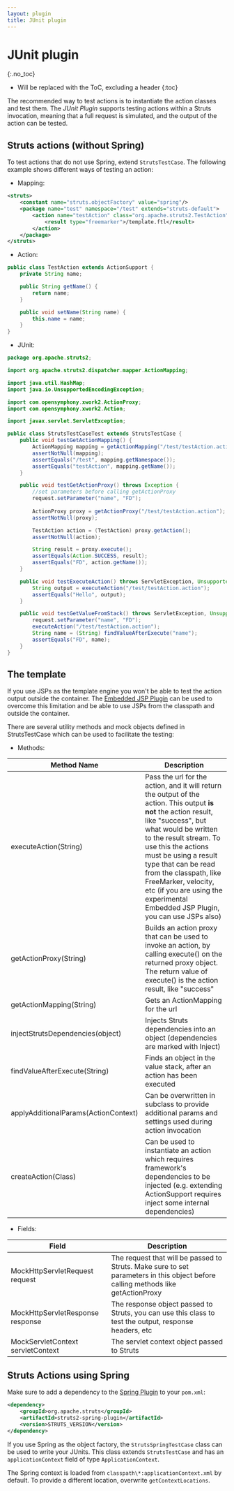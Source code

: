 ```yaml
---
layout: plugin
title: JUnit plugin
---
```


# JUnit plugin
{:.no_toc}

* Will be replaced with the ToC, excluding a header
{:toc}

The recommended way to test actions is to instantiate the action classes and test them. The _JUnit Plugin_  supports 
testing actions within a Struts invocation, meaning that a full request is simulated, and the output of the action can 
be tested.

## Struts actions (without Spring)

To test actions that do not use Spring, extend `StrutsTestCase`. The following example shows different ways of testing 
an action:
 
- Mapping:

```xml
<struts>
    <constant name="struts.objectFactory" value="spring"/>
    <package name="test" namespace="/test" extends="struts-default">
        <action name="testAction" class="org.apache.struts2.TestAction">
            <result type="freemarker">/template.ftl</result>
        </action>
    </package>
</struts>
```

- Action:

```java  
public class TestAction extends ActionSupport {
    private String name;

    public String getName() {
        return name;
    }

    public void setName(String name) {
        this.name = name;
    }
}
```

- JUnit:

```java
package org.apache.struts2;

import org.apache.struts2.dispatcher.mapper.ActionMapping;

import java.util.HashMap;
import java.io.UnsupportedEncodingException;

import com.opensymphony.xwork2.ActionProxy;
import com.opensymphony.xwork2.Action;

import javax.servlet.ServletException;

public class StrutsTestCaseTest extends StrutsTestCase {
    public void testGetActionMapping() {
        ActionMapping mapping = getActionMapping("/test/testAction.action");
        assertNotNull(mapping);
        assertEquals("/test", mapping.getNamespace());
        assertEquals("testAction", mapping.getName());
    }

    public void testGetActionProxy() throws Exception {
        //set parameters before calling getActionProxy
        request.setParameter("name", "FD");
        
        ActionProxy proxy = getActionProxy("/test/testAction.action");
        assertNotNull(proxy);

        TestAction action = (TestAction) proxy.getAction();
        assertNotNull(action);

        String result = proxy.execute();
        assertEquals(Action.SUCCESS, result);
        assertEquals("FD", action.getName());
    }

    public void testExecuteAction() throws ServletException, UnsupportedEncodingException {
        String output = executeAction("/test/testAction.action");
        assertEquals("Hello", output);
    }

    public void testGetValueFromStack() throws ServletException, UnsupportedEncodingException {
        request.setParameter("name", "FD");
        executeAction("/test/testAction.action");
        String name = (String) findValueAfterExecute("name");
        assertEquals("FD", name);
    }
}
```

## The template

If you use JSPs as the template engine you won't be able to test the action output outside the container. 
The [Embedded JSP Plugin](../embeddedjsp/) can be used to overcome this limitation and be able to use JSPs from 
the classpath and outside the container.

There are several utility methods and mock objects defined in StrutsTestCase which can be used to facilitate the testing:

- Methods:

|Method Name|Description|
|-----------|-----------|
|executeAction(String)|Pass the url for the action, and it will return the output of the action. This output **is not** the action result, like "success", but what would be written to the result stream. To use this the actions must be using a result type that can be read from the classpath, like FreeMarker, velocity, etc (if you are using the experimental Embedded JSP Plugin, you can use JSPs also)|
|getActionProxy(String)|Builds an action proxy that can be used to invoke an action, by calling execute() on the returned proxy object. The return value of execute() is the action result, like "success"|
|getActionMapping(String)|Gets an ActionMapping for the url|
|injectStrutsDependencies(object)|Injects Struts dependencies into an object (dependencies are marked with Inject)|
|findValueAfterExecute(String)|Finds an object in the value stack, after an action has been executed|
|applyAdditionalParams(ActionContext)|Can be overwritten in subclass to provide additional params and settings used during action invocation|
|createAction(Class)|Can be used to instantiate an action which requires framework's dependencies to be injected (e.g. extending ActionSupport requires inject some internal dependencies)|

- Fields:

|Field|Description|
|-----|-----------|
|MockHttpServletRequest request|The request that will be passed to Struts. Make sure to set parameters in this object before calling methods like getActionProxy|
|MockHttpServletResponse response|The response object passed to Struts, you can use this class to test the output, response headers, etc|
|MockServletContext servletContext|The servlet context object passed to Struts|

## Struts Actions using Spring

Make sure to add a dependency to the [Spring Plugin](../spring/) to your `pom.xml`:

```xml
<dependency>
    <groupId>org.apache.struts</groupId>
    <artifactId>struts2-spring-plugin</artifactId>
    <version>STRUTS_VERSION</version>
</dependency>
```

If you use Spring as the object factory, the `StrutsSpringTestCase` class can be used to write your JUnits. This class 
extends `StrutsTestCase` and has an `applicationContext` field of type `ApplicationContext`.

The Spring context is loaded from `classpath\*:applicationContext.xml` by default. To provide a different location, 
overwrite `getContextLocations`.

